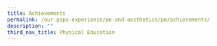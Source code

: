 ```yaml
---
title: Achievements
permalink: /our-gsps-experience/pe-and-aesthetics/pe/achievements/
description: ""
third_nav_title: Physical Education
---
```

